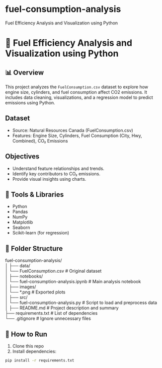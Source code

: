 # fuel-consumption-analysis
Fuel Efficiency Analysis and Visualization using Python


# 🚗 Fuel Efficiency Analysis and Visualization using Python

## 📊 Overview
This project analyzes the `FuelConsumption.csv` dataset to explore how engine size, cylinders, and fuel consumption affect CO2 emissions. It includes data cleaning, visualizations, and a regression model to predict emissions using Python.

## Dataset
- Source: Natural Resources Canada (FuelConsumption.csv)
- Features: Engine Size, Cylinders, Fuel Consumption (City, Hwy, Combined), CO₂ Emissions

## Objectives
- Understand feature relationships and trends.
- Identify key contributors to CO₂ emissions.
- Provide visual insights using charts.

## 🧰 Tools & Libraries

- Python
- Pandas
- NumPy
- Matplotlib
- Seaborn
- Scikit-learn (for regression)

## 📁 Folder Structure

fuel-consumption-analysis/  
│
├── data/  
│          └── FuelConsumption.csv         # Original dataset  
│
├── notebooks/  
│   └── fuel-consumption-analysis.ipynb         # Main analysis notebook  
│
├── images/  
│   └── *.png                       # Exported plots  
│
├── src/  
│   └── fuel-consumption-analysis.py    # Script to load and preprocess data  
│
├── README.md                       # Project description and summary  
├── requirements.txt                # List of dependencies  
└── .gitignore                      # Ignore unnecessary files  


## 🚀 How to Run

1. Clone this repo
2. Install dependencies:  
```bash
pip install -r requirements.txt
